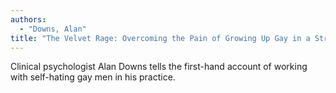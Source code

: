 ```yaml
---
authors:
  - "Downs, Alan"
title: "The Velvet Rage: Overcoming the Pain of Growing Up Gay in a Straight Man's World"
---
```


Clinical psychologist Alan Downs tells the first-hand account of
working with self-hating gay men in his practice.
